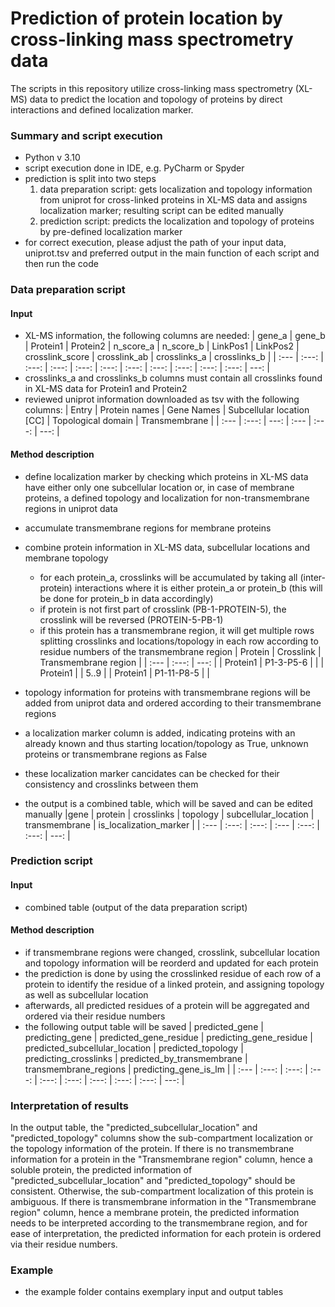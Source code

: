 # Prediction of protein location by cross-linking mass spectrometry data
The scripts in this repository utilize cross-linking mass spectrometry (XL-MS) data to predict the location and topology of proteins by direct interactions and defined localization marker.

### Summary and script execution
- Python v 3.10
- script execution done in IDE, e.g. PyCharm or Spyder
- prediction is split into two steps
  1. data preparation script: gets localization and topology information from uniprot for cross-linked proteins in XL-MS data and assigns localization marker; resulting script can be edited manually
  2. prediction script: predicts the localization and topology of proteins by pre-defined localization marker
- for correct execution, please adjust the path of your input data, uniprot.tsv and preferred output in the main function of each script and then run the code 

  
### Data preparation script
#### Input
- XL-MS information, the following columns are needed:
  | gene_a | gene_b | Protein1 | Protein2 | n_score_a | n_score_b | LinkPos1 | LinkPos2 | crosslink_score | crosslink_ab | crosslinks_a | crosslinks_b |
  | :--- | :---: | :---: | :---: | :---: |  :---: | :---: | :---: | :---: | :---: | :---: |  ---: |
- crosslinks_a and crosslinks_b columns must contain all crosslinks found in XL-MS data for Protein1 and Protein2
- reviewed uniprot information downloaded as tsv with the following columns:
  | Entry | Protein names | Gene Names | Subcellular location [CC] | Topological domain | Transmembrane |
  | :--- | :---: | ---: | :--- | :---: | ---: |

#### Method description
- define localization marker by checking which proteins in XL-MS data have either only one subcellular location or, in case of membrane proteins, a defined topology and localization for non-transmembrane regions in uniprot data
- accumulate transmembrane regions for membrane proteins
- combine protein information in XL-MS data, subcellular locations and membrane topology
  - for each protein_a, crosslinks will be accumulated by taking all (inter-protein) interactions where it is either protein_a or protein_b (this will be done for protein_b in data accordingly)
  - if protein is not first part of crosslink (PB-1-PROTEIN-5), the crosslink will be reversed (PROTEIN-5-PB-1)
  - if this protein has a transmembrane region, it will get multiple rows splitting crosslinks and
    locations/topology in each row according to residue numbers of the transmembrane region 
      | Protein | Crosslink | Transmembrane region |
      | :--- | :---: | ---: |
      | Protein1 | P1-3-P5-6 | |
      | Protein1 |           | 5..9 |
      | Protein1 | P1-11-P8-5 | |

- topology information for proteins with transmembrane regions will be added from uniprot data and ordered according to their transmembrane regions
- a localization marker column is added, indicating proteins with an already known and thus starting location/topology as True, unknown proteins or transmembrane regions as False
- these localization marker cancidates can be checked for their consistency and crosslinks between them
- the output is a combined table, which will be saved and can be edited manually
  |gene | protein | crosslinks | topology | subcellular_location | transmembrane | is_localization_marker |
  | :--- | :---: | :---: | :--- | :---: | :---: | ---: |
  
### Prediction script
#### Input
- combined table (output of the data preparation script)

#### Method description
- if transmembrane regions were changed, crosslink, subcellular location and topology information will be reorderd and updated for each protein
- the prediction is done by using the crosslinked residue of each row of a protein to identify the residue of a linked protein, and assigning topology as well as subcellular location 
- afterwards, all predicted residues of a protein will be aggregated and ordered via their residue numbers
- the following output table will be saved
  | predicted_gene | predicting_gene | predicted_gene_residue | predicting_gene_residue | predicted_subcellular_location | predicted_topology | predicting_crosslinks | predicted_by_transmembrane | transmembrane_regions | predicting_gene_is_lm |
  | :--- | :---: | :---: | :---: | :---: | :---: | :---: | :---: | :---: | ---: |


### Interpretation of results
In the output table, the "predicted_subcellular_location" and "predicted_topology" columns show the sub-compartment localization or the topology information of the protein.
If there is no transmembrane information for a protein in the "Transmembrane region" column, hence a soluble protein, the predicted information of "predicted_subcellular_location" and "predicted_topology" should be consistent. Otherwise, the sub-compartment localization of this protein is ambiguous.
If there is transmembrane information in the "Transmembrane region" column, hence a membrane protein, the predicted information needs to be interpreted according to the transmembrane region, and for ease of interpretation, the predicted information for each protein is ordered via their residue numbers.

### Example
- the example folder contains exemplary input and output tables 

